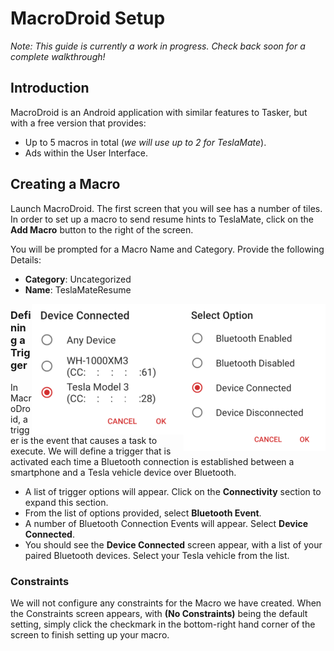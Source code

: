 # MacroDroid Setup

_Note: This guide is currently a work in progress. Check back soon for a complete walkthrough!_

## Introduction

MacroDroid is an Android application with similar features to Tasker, but with a free version that provides:

- Up to 5 macros in total (_we will use up to 2 for TeslaMate_).
- Ads within the User Interface.

## Creating a Macro

Launch MacroDroid. The first screen that you will see has a number of tiles. In order to set up a macro to send resume hints to TeslaMate, click on the **Add Macro** button to the right of the screen.

You will be prompted for a Macro Name and Category. Provide the following Details:

- **Category**: Uncategorized
- **Name**: TeslaMateResume

<img align="right" src="../../images/macrodroid-connect-select.png" />
<img align="right" src="../../images/macrodroid-device-connected.png" />

### Defining a Trigger

In MacroDroid, a trigger is the event that causes a task to execute. We will define a trigger that is activated each time a Bluetooth connection is established between a smartphone and a Tesla vehicle device over Bluetooth.

- A list of trigger options will appear. Click on the **Connectivity** section to expand this section.
- From the list of options provided, select **Bluetooth Event**.
- A number of Bluetooth Connection Events will appear. Select **Device Connected**.
- You should see the **Device Connected** screen appear, with a list of your paired Bluetooth devices. Select your Tesla vehicle from the list.

### Constraints

We will not configure any constraints for the Macro we have created. When the Constraints screen appears, with **(No Constraints)** being the default setting, simply click the checkmark in the bottom-right hand corner of the screen to finish setting up your macro.
